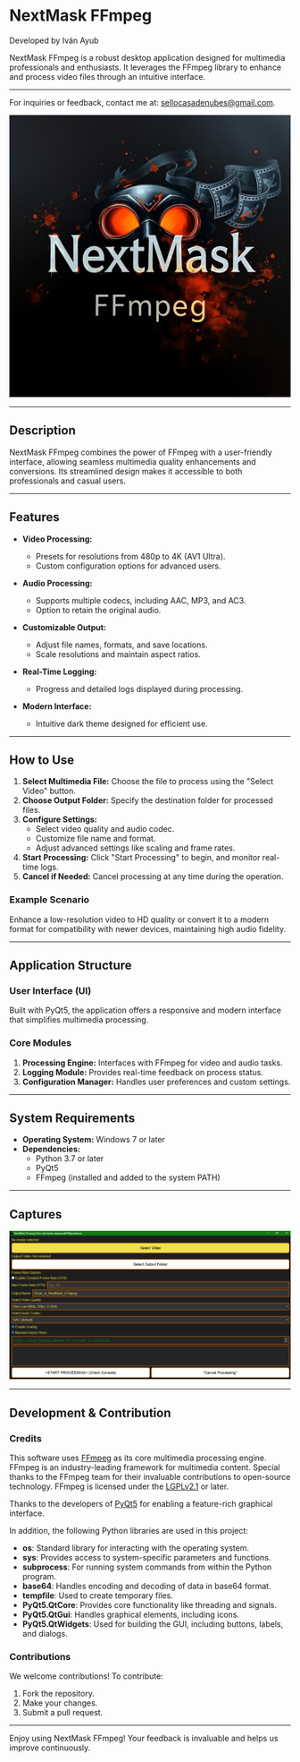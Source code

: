 # NextMask FFmpeg
Developed by Iván Ayub

NextMask FFmpeg is a robust desktop application designed for multimedia professionals and enthusiasts. It leverages the FFmpeg library to enhance and process video files through an intuitive interface.

---

For inquiries or feedback, contact me at: [sellocasadenubes@gmail.com](mailto:sellocasadenubes@gmail.com).


![NextMask FFmpeg Icon](iconNextMask_FFmpeg.png)

---

## Description
NextMask FFmpeg combines the power of FFmpeg with a user-friendly interface, allowing seamless multimedia quality enhancements and conversions. Its streamlined design makes it accessible to both professionals and casual users.

---

## Features
- **Video Processing:**
  - Presets for resolutions from 480p to 4K (AV1 Ultra).
  - Custom configuration options for advanced users.

- **Audio Processing:**
  - Supports multiple codecs, including AAC, MP3, and AC3.
  - Option to retain the original audio.

- **Customizable Output:**
  - Adjust file names, formats, and save locations.
  - Scale resolutions and maintain aspect ratios.

- **Real-Time Logging:**
  - Progress and detailed logs displayed during processing.

- **Modern Interface:**
  - Intuitive dark theme designed for efficient use.

---

## How to Use
1. **Select Multimedia File:** Choose the file to process using the "Select Video" button.
2. **Choose Output Folder:** Specify the destination folder for processed files.
3. **Configure Settings:**
   - Select video quality and audio codec.
   - Customize file name and format.
   - Adjust advanced settings like scaling and frame rates.
4. **Start Processing:** Click "Start Processing" to begin, and monitor real-time logs.
5. **Cancel if Needed:** Cancel processing at any time during the operation.

### Example Scenario
Enhance a low-resolution video to HD quality or convert it to a modern format for compatibility with newer devices, maintaining high audio fidelity.

---

## Application Structure
### User Interface (UI)
Built with PyQt5, the application offers a responsive and modern interface that simplifies multimedia processing.

### Core Modules
1. **Processing Engine:** Interfaces with FFmpeg for video and audio tasks.
2. **Logging Module:** Provides real-time feedback on process status.
3. **Configuration Manager:** Handles user preferences and custom settings.

---

## System Requirements
- **Operating System:** Windows 7 or later
- **Dependencies:**
  - Python 3.7 or later
  - PyQt5
  - FFmpeg (installed and added to the system PATH)

---

## Captures
![Application Screenshot](SSiconNextMask_FFmpeg.png)

---

## Development & Contribution
### Credits
This software uses [FFmpeg](https://ffmpeg.org/) as its core multimedia processing engine. FFmpeg is an industry-leading framework for multimedia content. Special thanks to the FFmpeg team for their invaluable contributions to open-source technology. FFmpeg is licensed under the [LGPLv2.1](https://ffmpeg.org/legal.html) or later.

Thanks to the developers of [PyQt5](https://pypi.org/project/PyQt5/) for enabling a feature-rich graphical interface.

In addition, the following Python libraries are used in this project:

- **os**: Standard library for interacting with the operating system.
- **sys**: Provides access to system-specific parameters and functions.
- **subprocess**: For running system commands from within the Python program.
- **base64**: Handles encoding and decoding of data in base64 format.
- **tempfile**: Used to create temporary files.
- **PyQt5.QtCore**: Provides core functionality like threading and signals.
- **PyQt5.QtGui**: Handles graphical elements, including icons.
- **PyQt5.QtWidgets**: Used for building the GUI, including buttons, labels, and dialogs.

### Contributions
We welcome contributions! To contribute:
1. Fork the repository.
2. Make your changes.
3. Submit a pull request.

---

Enjoy using NextMask FFmpeg! Your feedback is invaluable and helps us improve continuously.
